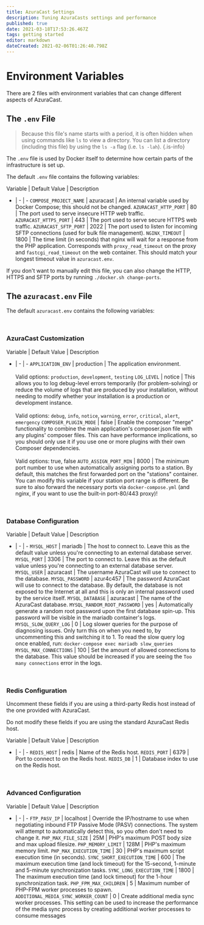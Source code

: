 ```yaml
---
title: AzuraCast Settings
description: Tuning AzuraCasts settings and performance
published: true
date: 2021-03-18T17:53:26.467Z
tags: getting started
editor: markdown
dateCreated: 2021-02-06T01:26:40.798Z
---
```


# Environment Variables

There are 2 files with environment variables that can change different aspects of AzuraCast.

## The `.env` File

> Because this file's name starts with a period, it is often hidden when using commands like `ls` to view a directory. You can list a directory (including this file) by using the `ls -a` flag (i.e. `ls -lah`).
{.is-info}

The `.env` file is used by Docker itself to determine how certain parts of the infrastructure is set up.

The default `.env` file contains the following variables:

Variable | Default Value | Description
- | - | -
`COMPOSE_PROJECT_NAME` | azuracast | An internal variable used by Docker Compose; this should not be changed.
`AZURACAST_HTTP_PORT` | 80 | The port used to serve insecure HTTP web traffic.
`AZURACAST_HTTPS_PORT` | 443 | The port used to serve secure HTTPS web traffic.
`AZURACAST_SFTP_PORT` | 2022 | The port used to listen for incoming SFTP connections (used for bulk file management).
`NGINX_TIMEOUT` | 1800 | The time limit (in seconds) that nginx will wait for a response from the PHP application. Corresponds with `proxy_read_timeout` on the proxy and `fastcgi_read_timeout` on the web container. This should match your longest timeout value in `azuracast.env`.

If you don't want to manually edit this file, you can also change the HTTP, HTTPS and SFTP ports by running `./docker.sh change-ports`.

## The `azuracast.env` File

The default `azuracast.env` contains the following variables:

<br>

### AzuraCast Customization

Variable | Default Value | Description
- | - | -
`APPLICATION_ENV` | production | The application environment. <br><br> Valid options: `production`, `development`, `testing`
`LOG_LEVEL` | notice | This allows you to log debug-level errors temporarily (for problem-solving) or reduce the volume of logs that are produced by your installation, without needing to modify whether your installation is a production or development instance. <br><br> Valid options: `debug`, `info`, `notice`, `warning`, `error`, `critical`, `alert`, `emergency`
`COMPOSER_PLUGIN_MODE` | false | Enable the composer "merge" functionality to combine the main application's composer.json file with any plugins' composer files. This can have performance implications, so you should only use it if you use one or more plugins with their own Composer dependencies. <br><br> Valid options: true, false
`AUTO_ASSIGN_PORT_MIN` | 8000 | The minimum port number to use when automatically assigning ports to a station. By default, this matches the first forwarded port on the "stations" container. You can modify this variable if your station port range is different. Be sure to also forward the necessary ports via `docker-compose.yml` (and nginx, if you want to use the built-in port-80/443 proxy)!

<br>

### Database Configuration

Variable | Default Value | Description
- | - | -
`MYSQL_HOST` | mariadb | The host to connect to. Leave this as the default value unless you're connecting to an external database server.
`MYSQL_PORT` | 3306 | The port to connect to. Leave this as the default value unless you're connecting to an external database server.
`MYSQL_USER` | azuracast | The username AzuraCast will use to connect to the database.
`MYSQL_PASSWORD` | azur4c457 | The password AzuraCast will use to connect to the database. By default, the database is not exposed to the Internet at all and this is only an internal password used by the service itself.
`MYSQL_DATABASE` | azuracast | The name of the AzuraCast database.
`MYSQL_RANDOM_ROOT_PASSWORD` | yes | Automatically generate a random root password upon the first database spin-up. This password will be visible in the mariadb container's logs.
`MYSQL_SLOW_QUERY_LOG` | 0 | Log slower queries for the purpose of diagnosing issues. Only turn this on when you need to, by uncommenting this and switching it to 1. To read the slow query log once enabled, run: `docker-compose exec mariadb slow_queries`
`MYSQL_MAX_CONNECTIONS` | 100 | Set the amount of allowed connections to the database. This value should be increased if you are seeing the `Too many connections` error in the logs.

<br>

### Redis Configuration

Uncomment these fields if you are using a third-party Redis host instead of the one provided with AzuraCast.

Do not modify these fields if you are using the standard AzuraCast Redis host.

Variable | Default Value | Description
- | - | -
`REDIS_HOST` | redis | Name of the Redis host.
`REDIS_PORT` | 6379 | Port to connect to on the Redis host.
`REDIS_DB` | 1 | Database index to use on the Redis host.

<br>

### Advanced Configuration

Variable | Default Value | Description
- | - | -
`FTP_PASV_IP` | localhost | Override the IP/hostname to use when negotiating inbound FTP Passive Mode (PASV) connections. The system will attempt to automatically detect this, so you often don't need to change it.
`PHP_MAX_FILE_SIZE` | 25M | PHP's maximum POST body size and max upload filesize.
`PHP_MEMORY_LIMIT` | 128M | PHP's maximum memory limit.
`PHP_MAX_EXECUTION_TIME` | 30 | PHP's maximum script execution time (in seconds).
`SYNC_SHORT_EXECUTION_TIME` | 600 | The maximum execution time (and lock timeout) for the 15-second, 1-minute and 5-minute synchronization tasks.
`SYNC_LONG_EXECUTION_TIME` | 1800 | The maximum execution time (and lock timeout) for the 1-hour synchronization task.
`PHP_FPM_MAX_CHILDREN` | 5 | Maximum number of PHP-FPM worker processes to spawn.
`ADDITIONAL_MEDIA_SYNC_WORKER_COUNT` | 0 | Create additional media sync worker processes. This setting can be used to increase the performance of the media sync process by creating additional worker processes to consume messages

